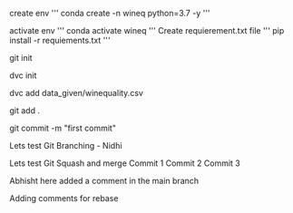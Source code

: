 create env
'''
conda create -n wineq python=3.7 -y
'''

activate env
'''
conda activate wineq
'''
Create requierement.txt file
'''
pip install -r requiements.txt
'''

git init

dvc init 

dvc add data_given/winequality.csv

git add .

git commit -m "first commit"

Lets test Git Branching - Nidhi

Lets test Git Squash and merge 
Commit 1
Commit 2
Commit 3

Abhisht here added a comment in the main branch

Adding comments for rebase